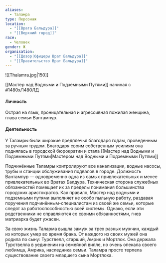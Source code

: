 ```yaml
---
aliases:
  - Таламра
type: Персонаж
location:
  - "[[Врата Бальдура]]"
  - "[[Верхний город]]"
race:
  - Человек
gender: Ж
organisation:
  - "[[Дозор|Офицеры Врат Бальдура]]"
  - "[[Правительство Врат Бальдура]]"
---
```


![[Thalamra.jpg|150]]

[[Мастер над Водными и Подземными Путями]] начиная с #1480х/1480ЛД 

#### Личность
Острая на язык, проницательная и агрессивная пожилая женщина, глава семьи Вантампур. 

#### Деятельность

У Таламры были широкие предплечья благодаря годам, проведенным за ручным трудом. Благодаря своим собственным усилиям она поднялась в городской бюрократии и стала [[Мастер над Водными и Подземными Путями|Мастером над Водными и Подземными Путями]]

Подчинённые Таламры контролируют все канализации, водные насосы, трубы и станции обслуживания подвалов в городе. Должность Вантампур — одновременно одна из самых привлекательных и менее привлекательных во Вратах Балдура. Техническая сторона служебных обязанностей помещает их за пределы понимания большинства городских аристократов. Как правило, Мастер над водными и подземными путями выполняет не особо пыльную работу, раздавая поручения подчинённым-специалистам из своей же семьи, которые следят за работоспособностью всей системы. Однако, если эти родственники не справляются со своими обязанностями, гнев матриарха будет ужасен.

За свою жизнь Таларма вышла замуж за трех разных мужчин, каждый из которых умер во время брака. От каждого из своих мужей она родила по сыну: Турствелл, старший, Амрик и Мортлок. Она держала Турствелла в уединении на семейной вилле, но очень опекала своего любимца, Амрика, наследника семьи. Таламра просто терпела существование своего младшего сына Мортлока.